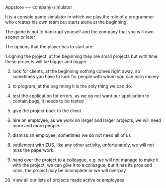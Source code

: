 Appstore --- company-simulator

It is a console game simulator in which we play the role of a programmer who creates his own team but starts alone at the beginning.

The game is not to bankrupt yourself and the company that you will own sooner or later

The options that the player has to start are:

1.signing the project, at the beginning they are small projects but with time these projects will be bigger and bigger

2. look for clients, at the beginning nothing comes right away, so sometimes you have to look for people with whom you can earn money

3. to program, at the beginning it is the only thing we can do.

4. test the application for errors. as we do not want our application to contain bugs, it needs to be tested

5. give the project back to the client

6. hire an employee, as we work on larger and larger projects, we will need more and more people.

7. dismiss an employee, sometimes we do not need all of us

8. settlement with ZUS, like any other activity, unfortunately, we will not miss the paperwork.

9. hand over the project to a colleague, e.g. we will not manage to make it with the project, we can give it to a colleague, but it has its pros and cons, the project may be incomplete or we will overpay

10. View all our lists of projects made active or employees
